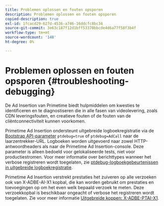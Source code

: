 ```yaml
---
title: Problemen oplossen en fouten opsporen
description: Problemen oplossen en fouten opsporen
copied-description: true
exl-id: 1fcacd29-627d-4536-a746-16ddcfc8bc34
source-git-commit: 3e63c187f12d1bff53370bbcde4d6a77f58f3b4f
workflow-type: tm+mt
source-wordcount: '148'
ht-degree: 0%

---
```


# Problemen oplossen en fouten opsporen {#troubleshooting-debugging}

De Ad Insertion van Primetime biedt hulpmiddelen om kwesties te identificeren en te diagnostiseren die in alle fasen van videolevering, zoals CDN leveringsfouten, en creatieve fouten of de fouten van de cliëntconnectiviteit kunnen voorkomen.

Primetime Ad Insertion ondersteunt uitgebreide logboekregistratie via de [Bootstrap API-parameter](/help/primetime-ad-insertion/technical-reference/bootstrap-api.md) `ptdebug=true` of `ptdebug=AdCall` naar de laarzentrekker-URL. Logboeken worden uitgevoerd naar zowel HTTP-antwoordheaders als naar de Primetime Ad Insertion-console. Deze parameter is alleen bedoeld voor gelokaliseerde tests, niet voor productiestromen. Voor meer informatie over berichttypes wanneer het verbose registreren wordt toegelaten, zie [ptdebug-logboekgebeurtenissen in uitgebreide logboekregistratie](verbose-logging.md#ptdebug-logging-events).

Primetime Ad Insertion verstrekt prestaties het zuiveren op alle verzoeken ook van X-ADBE-AI-X1 kopbal, die kan worden gebruikt om prestaties en toevoegingen op om het even welk bepaald verzoek te meten. Deze verzoekkopbal is beschikbaar ongeacht of verbose het registreren wordt toegelaten. Zie voor meer informatie [Uitgebreide koppen: X-ADBE-PTAI-X1](debugging-headers.md).
